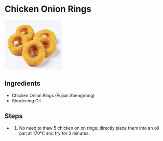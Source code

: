 # Chicken Onion Rings

![Chicken Onion Rings](../../images/%E9%B8%A1%E8%82%89%E6%B4%8B%E8%91%B1%E5%9C%88.png)


## Ingredients

- Chicken Onion Rings (Fujian Shengnong)
- Shortening Oil

## Steps

- 1. No need to thaw 5 chicken onion rings; directly place them into an oil pan at 170℃ and fry for 3 minutes.